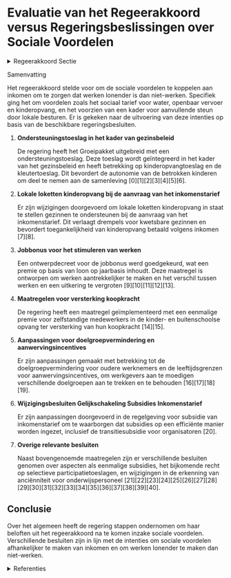 # Evaluatie van het Regeerakkoord versus Regeringsbeslissingen over Sociale Voordelen

<details>
        <summary>Regeerakkoord Sectie </summary>
        <p>2.2.3 Sociale voordelen volgens de hoogte van het inkomen Om ervoor te zorgen dat werken steeds lonender is dan niet-werken maken we voor mensen op beroepsactieve leeftijd de sociale voordelen afhankelijk van de hoogte van het inkomen en niet langer louter van een bepaald statuut als niet- werkende. Hierdoor kunnen ook werkenden met een laag inkomen er beroep op doen of verdwijnen deze voordelen niet meteen als men aan de slag gaat. Dit is vandaag reeds het geval in de vernieuwde Vlaamse kinderbijslag en schooltoelagen in het Groeipakket. We breiden dit principe uit naar andere sociale voordelen zoals bv. het sociaal tarief voor water, het sociaal tarief van een abonnement bij De Lijn, en het minimum tarief voor kinderopvang dat niet via de OCMW’s wordt verleend. We onderzoeken in dit verband ook de noodzaak om een bovenlokaal kader te voorzien voor de aanvullende steun die de lokale besturen vandaag naast het leefloon toekennen voor o.m. de terugbetaling van medicatie en geneeskundige verzorging, betaling schoolfacturen, sportabonne-menten,… Op die manier geven we de lokale besturen een kader om met respect voor de lokale autonomie ervoor te zorgen dat deze aanvullende steun terecht komt bij de groep die er het meest nood aan heeft en tegelijk het risico op een werkloosheids- of inactivi-teitsvallen te vermijden. </p>
        </details> 

Samenvatting

Het regeerakkoord stelde voor om de sociale voordelen te koppelen aan inkomen om te zorgen dat werken lonender is dan niet-werken. Specifiek ging het om voordelen zoals het sociaal tarief voor water, openbaar vervoer en kinderopvang, en het voorzien van een kader voor aanvullende steun door lokale besturen. Er is gekeken naar de uitvoering van deze intenties op basis van de beschikbare regeringsbesluiten.

1. **Ondersteuningstoeslag in het kader van gezinsbeleid**
   
   De regering heeft het Groeipakket uitgebreid met een ondersteuningstoeslag. Deze toeslag wordt geïntegreerd in het kader van het gezinsbeleid en heeft betrekking op kinderopvangtoeslag en de kleutertoeslag. Dit bevordert de autonomie van de betrokken kinderen om deel te nemen aan de samenleving \[0\]\[1\]\[2\]\[3\]\[4\]\[5\]\[6\].

2. **Lokale loketten kinderopvang bij de aanvraag van het inkomenstarief**
   
   Er zijn wijzigingen doorgevoerd om lokale loketten kinderopvang in staat te stellen gezinnen te ondersteunen bij de aanvraag van het inkomenstarief. Dit verlaagt drempels voor kwetsbare gezinnen en bevordert toegankelijkheid van kinderopvang betaald volgens inkomen \[7\]\[8\].

3. **Jobbonus voor het stimuleren van werken**
   
   Een ontwerpdecreet voor de jobbonus werd goedgekeurd, wat een premie op basis van loon op jaarbasis inhoudt. Deze maatregel is ontworpen om werken aantrekkelijker te maken en het verschil tussen werken en een uitkering te vergroten \[9\]\[10\]\[11\]\[12\]\[13\].

4. **Maatregelen voor versterking koopkracht**
   
   De regering heeft een maatregel geïmplementeerd met een eenmalige premie voor zelfstandige medewerkers in de kinder- en buitenschoolse opvang ter versterking van hun koopkracht \[14\]\[15\].

5. **Aanpassingen voor doelgroepvermindering en aanwervingsincentives**
   
   Er zijn aanpassingen gemaakt met betrekking tot de doelgroepvermindering voor oudere werknemers en de leeftijdsgrenzen voor aanwervingsincentives, om werkgevers aan te moedigen verschillende doelgroepen aan te trekken en te behouden \[16\]\[17\]\[18\]\[19\].

6. **Wijzigingsbesluiten Gelijkschakeling Subsidies Inkomenstarief**
   
   Er zijn aanpassingen doorgevoerd in de regelgeving voor subsidie van inkomenstarief om te waarborgen dat subsidies op een efficiënte manier worden ingezet, inclusief de transitiesubsidie voor organisatoren \[20\].

7. **Overige relevante besluiten**
   
   Naast bovengenoemde maatregelen zijn er verschillende besluiten genomen over aspecten als eenmalige subsidies, het bijkomende recht op selectieve participatietoeslagen, en wijzigingen in de erkenning van anciënniteit voor onderwijspersoneel \[21\]\[22\]\[23\]\[24\]\[25\]\[26\]\[27\]\[28\]\[29\]\[30\]\[31\]\[32\]\[33\]\[34\]\[35\]\[36\]\[37\]\[38\]\[39\]\[40\].

## Conclusie

Over het algemeen heeft de regering stappen ondernomen om haar beloften uit het regeerakkoord na te komen inzake sociale voordelen. Verschillende besluiten zijn in lijn met de intenties om sociale voordelen afhankelijker te maken van inkomen en om werken lonender te maken dan niet-werken.

<details>
        <summary> Referenties</summary>
        **[\[0\]](http://themis.vlaanderen.be/id/nieuwsbrief-info/638F50FBC2B90D4571CF75BA)** : **(2022-12-09)** Regels voor het verkrijgen van een ondersteuningstoeslag in kader van Groeipakket Ontwerpbesluit van de Vlaamse Regering houdende de nadere regels voor het verkrijgen van een ondersteuningstoeslag en ... 

**[\[1\]](http://themis.vlaanderen.be/id/nieuwsbrief-info/630E0CBB9531BD6B9732BE5A)** : **(2022-09-02)** Regels voor het verkrijgen van een ondersteuningstoeslag groeipakket Voorontwerp van besluit van de Vlaamse Regering houdende de nadere regels voor het verkrijgen van een ondersteuningstoeslag en tot ... 

**[\[2\]](http://themis.vlaanderen.be/id/nieuwsbrief-info/60E7F498364ED90008000A02)** : **(2021-07-09)** Wijziging decreet toelagen in het gezinsbeleid: Invoering ondersteuningstoeslag Voorontwerp van decreet tot wijziging van het decreet van 27 april 2018 tot regeling van de toelagen in het kader van he... 

**[\[3\]](http://themis.vlaanderen.be/id/nieuwsbrief-info/61E7CC11364ED90008000212)** : **(2022-01-21)** Wijziging decreet toelagen in het gezinsbeleid: Invoering ondersteuningstoeslag Voorontwerp van decreet tot wijziging van het decreet van 27 april 2018 tot regeling van de toelagen in het kader van he... 

**[\[4\]](http://themis.vlaanderen.be/id/nieuwsbrief-info/625FC7F81C4A193816C2F3A7)** : **(2022-04-22)** Wijziging decreet toelagen in het gezinsbeleid: Invoering ondersteuningstoeslag Ontwerpdecreet tot wijziging van het decreet van 27 april 2018 tot regeling van de toelagen in het kader van het gezinsb... 

**[\[5\]](http://themis.vlaanderen.be/id/nieuwsbrief-info/63A174F1DBF1CAE811022083)** : **(2022-12-23)** Uitbetaling basisondersteuningsbudget aan kinderen en jongvolwassenen: wijziging uitvoeringsbesluit decreet Vlaamse Sociale Bescherming Ontwerpbesluit van de Vlaamse Regering tot wijziging van het bes... 

**[\[6\]](http://themis.vlaanderen.be/id/nieuwsbrief-info/6352460B1EA6B745D23CC2B9)** : **(2022-10-21)** Bekrachtiging en afkondiging decreet dat het decreet over de toelagen gezinsbeleid wijzigt: invoering ondersteuningstoeslag   De Vlaamse Regering beslist tot  bekrachtiging en afkondiging  van het dec... 

**[\[7\]](http://themis.vlaanderen.be/id/nieuwsbrief-info/60C8A703364ED900080003E2)** : **(2021-06-18)** Lokale loketten kinderopvang: ondersteuning gezinnen bij de aanvraag van het inkomenstarief Ontwerpbesluit van de Vlaamse Regering tot wijziging van het Subsidiebesluit van 22 november 2013, wat betre... 

**[\[8\]](http://themis.vlaanderen.be/id/resource/7ac390d0-4924-11ec-94bb-99a9d1e168fe)** : **(2021-03-26)** Ondersteuning gezinnen door lokale loketten kinderopvang bij de aanvraag van het inkomenstarief Voorontwerp van besluit van de Vlaamse Regering tot wijziging van het Subsidiebesluit van 22 november 20... 

**[\[9\]](http://themis.vlaanderen.be/id/nieuwsbrief-info/622885266BB7B593CFC18499)** : **(2022-03-11)** Ontwerpdecreet regeling toekenning jobbonus Ontwerpdecreet tot regeling van de toekenning van een jobbonus  Met de Vlaamse  jobbonus wil de Vlaamse Regering het verschil tussen een werkloosheidsuitker... 

**[\[10\]](http://themis.vlaanderen.be/id/nieuwsbrief-info/61C47DFD364ED900080006C4)** : **(2021-12-23)** Voorontwerp van decreet Regeling toekenning jobbonus Voorontwerp van decreet tot regeling van de toekenning van een jobbonus  Met de Vlaamse  jobbonus wil de Vlaamse Regering het verschil tussen werke... 

**[\[11\]](http://themis.vlaanderen.be/id/nieuwsbrief-info/6193860C364ED90008000166)** : **(2021-11-19)** Voorontwerp van decreet Regeling toekenning jobbonus Voorontwerp van decreet tot regeling van de toekenning van een jobbonus  De jobbonus is een nieuwe beleidsmaatregel waarmee de Vlaamse Regering wil... 

**[\[12\]](http://themis.vlaanderen.be/id/nieuwsbrief-info/62A6EC5194D257C35246644A)** : **(2022-06-13)** Regeling toekenning jobbonus startende zelfstandigen Ontwerpdecreet tot regeling van de toekenning van een jobbonus plus voor startende zelfstandigen  De Vlaamse Regering wil zelfstandig ondernemersch... 

**[\[13\]](http://themis.vlaanderen.be/id/nieuwsbericht/647702C38E8235823F6B8A71)** : **(2023-06-02)** Aanpassing loongrenzen en minimumbedrag jobbonus Ontwerpbesluit van de Vlaamse Regering tot wijziging van het besluit van de Vlaamse Regering van 1 juli 2022 tot uitvoering van het decreet van 20 mei ... 

**[\[14\]](http://themis.vlaanderen.be/id/nieuwsbrief-info/60C8A082364ED900080003DF)** : **(2021-06-18)** Vlaams Intersectoraal akkoord (VIA6): toekenning eenmalige premie zelfstandige medewerkers kinder- en buitenschoolse opvang Voorontwerp van besluit van de Vlaamse Regering tot vaststelling van de rege... 

**[\[15\]](http://themis.vlaanderen.be/id/nieuwsbrief-info/612F7459364ED90008000289)** : **(2021-09-03)** Vlaams Intersectoraal akkoord (VIA6): toekenning eenmalige subsidie zelfstandige medewerkers kinder- en buitenschoolse opvang Ontwerpbesluit van de Vlaamse Regering tot vaststelling van de regels voor... 

**[\[16\]](http://themis.vlaanderen.be/id/nieuwsbrief-info/61DEA63E364ED900080009A9)** : **(2022-01-14)** Doelgroepverminderingen sociale zekerheidsbijdragen en aanwervingsincentives voor langdurig werkzoekenden Ontwerpbesluit van de Vlaamse Regering tot wijziging van artikel 6 van het koninklijk besluit ... 

**[\[17\]](http://themis.vlaanderen.be/id/nieuwsbrief-info/618BA2C2364ED90008000B85)** : **(2021-11-12)** Doelgroepverminderingen sociale zekerheidsbijdragen en aanwervingsincentives voor langdurig werkzoekenden Voorontwerp van besluit van de Vlaamse Regering tot wijziging van artikel 6 van het koninklijk... 

**[\[18\]](http://themis.vlaanderen.be/id/nieuwsbrief-info/63A16EE5DBF1CAE811022001)** : **(2022-12-23)** Doelgroepvermindering voor personen zonder recente, duurzame werkervaring en voor oudere werknemers: wijzigingsbesluit Voorontwerp van besluit van de Vlaamse Regering tot wijziging van het koninklijk ... 

**[\[19\]](http://themis.vlaanderen.be/id/nieuwsbericht/645A4CE28E8235823F6B7431)** : **(2023-05-12)** Doelgroepvermindering voor personen zonder recente, duurzame werkervaring en voor oudere werknemers: wijzigingsbesluit Ontwerpbesluit van de Vlaamse Regering tot wijziging van het koninklijk besluit v... 

**[\[20\]](http://themis.vlaanderen.be/id/nieuwsbrief-info/638F3B35C2B90D4571CF7592)** : **(2022-12-09)** Kinderopvang: wijziging diverse regelingen basissubsidie, gelijkschakeling subsidies inkomenstarief en transitiesubsidie Voorontwerp van besluit van de Vlaamse Regering tot wijziging van diverse regel... 

**[\[21\]](http://themis.vlaanderen.be/id/nieuwsbrief-info/637C875D34B8770AF8FDF111)** : **(2022-11-25)** Sociale uitkering bij arbeidsongeval of beroepsziekte leidt niet langer tot schorsing gezinsbijslagen: wijzigingsbesluit Voorontwerp van besluit van de Vlaamse Regering tot wijziging van het besluit v... 

**[\[22\]](http://themis.vlaanderen.be/id/nieuwsbrief-info/62287C1B6BB7B593CFC18491)** : **(2022-03-11)** Regeling toekenning jobbonus startende zelfstandigen Voorontwerp van decreet tot regeling van de toekenning van een jobbonus plus voor startende zelfstandigen  De Vlaamse Regering wil zelfstandig onde... 

**[\[23\]](http://themis.vlaanderen.be/id/nieuwsbrief-info/63983892C2B90D4571CF86C5)** : **(2022-12-16)** Groeipakket: uitbetaling eenmalige verhoging sociale toeslag Ontwerpbesluit van de Vlaamse Regering tot wijziging van artikel 11 en 12 van het besluit van de Vlaamse Regering van 29 juni 2018 houdende... 

**[\[24\]](http://themis.vlaanderen.be/id/nieuwsbericht/641ADE173335D329E25ED744)** : **(2023-03-24)** Aanpassing loongrenzen en minimumbedrag jobbonus Voorontwerp van besluit van de Vlaamse Regering tot wijziging van het besluit van de Vlaamse Regering van 1 juli 2022 tot uitvoering van het decreet va... 

**[\[25\]](http://themis.vlaanderen.be/id/resource/d5ff6e60-4924-11ec-94bb-99a9d1e168fe)** : **(2021-02-26)** Doorbetaling zorgtoeslag: wijzigingsbesluit Ontwerpbesluit van de Vlaamse Regering tot wijziging van artikel 19 van het besluit van de Vlaamse Regering van 7 december 2018 betreffende de nadere regels... 

**[\[26\]](http://themis.vlaanderen.be/id/resource/bc3772c0-4929-11ec-94bb-99a9d1e168fe)** : **(2020-04-30)** COVID-19: maatregelen in kader van toelagen groeipakket Ontwerpbesluit van de Vlaamse Regering tot vaststelling van maatregelen ten gevolge van de uitbraak van het COVID-19-virus, wat betreft de toela... 

**[\[27\]](http://themis.vlaanderen.be/id/nieuwsbrief-info/61B84BA2364ED90009000D8D)** : **(2021-12-17)** Wijzigingsbesluit wijk-werken: éénmalige toelage voor inkomstenverlies wijk- werkorganisatoren Ontwerpbesluit van de Vlaamse Regering tot wijziging van artikel 40 van het besluit van de Vlaamse Regeri... 

**[\[28\]](http://themis.vlaanderen.be/id/resource/a0673a20-4925-11ec-94bb-99a9d1e168fe)** : **(2020-12-23)** Vlaamse sociale bescherming: wijziging basisondersteuningsbudget Ontwerpbesluit van de Vlaamse Regering tot wijziging van het besluit van de Vlaamse Regering van 30 november 2018 houdende de uitvoerin... 

**[\[29\]](http://themis.vlaanderen.be/id/resource/f2190c10-4928-11ec-94bb-99a9d1e168fe)** : **(2020-06-19)** Wijziging aanmoedigingspremie privésector en private sociale profitsector A. Voorontwerp van besluit van de Vlaamse Regering tot wijziging van artikel 1, 12 en 25 van het besluit van de Vlaamse regeri... 

**[\[30\]](http://themis.vlaanderen.be/id/nieuwsbericht/64EDECF03605E1AC863BD6E9)** : **(2023-08-31)** Knelpuntpremie voor niet-beroepsactieven: wijzingsbesluit Ontwerpbesluit van de Vlaamse Regering tot wijziging van het besluit van de Vlaamse Regering van 5 juni 2009 houdende de organisatie van de ar... 

**[\[31\]](http://themis.vlaanderen.be/id/resource/bb893160-4929-11ec-94bb-99a9d1e168fe)** : **(2020-04-30)** Wijziging aanmoedigingspremie privésector en private sociale profitsector A. Voorontwerp van besluit van de Vlaamse Regering tot wijziging van artikel 1, 12 en 25 van het besluit van de Vlaamse regeri... 

**[\[32\]](http://themis.vlaanderen.be/id/nieuwsbericht/63CFAE8B17E4B551F4BD0FDB)** : **(2023-01-27)** Sociale uitkering bij arbeidsongeval of beroepsziekte leidt niet langer tot schorsing gezinsbijslagen: wijzigingsbesluit Ontwerpbesluit van de Vlaamse Regering tot wijziging van het besluit van de Vla... 

**[\[33\]](http://themis.vlaanderen.be/id/nieuwsbericht/657829BAE2E2C9E5814C0229)** : **(2023-12-15)** Optimalisatie aanvragen en behandelen van de zorgtoeslag: wijzigingsbesluit Voorontwerp van besluit van de Vlaamse Regering tot wijziging van het besluit van de Vlaamse Regering van 5 oktober 2018 tot... 

**[\[34\]](http://themis.vlaanderen.be/id/resource/0a174ec0-4925-11ec-94bb-99a9d1e168fe)** : **(2021-02-12)** Doorbetaling zorgtoeslag: wijzigingsbesluit Voorontwerp van besluit van de Vlaamse Regering tot wijziging van artikel 19 van het besluit van de Vlaamse Regering van 7 december 2018 betreffende de nade... 

**[\[35\]](http://themis.vlaanderen.be/id/nieuwsbrief-info/629768562071A7D754F183E1)** : **(2022-06-03)** Schooltoeslag Voorontwerp van besluit van de Vlaamse Regering tot wijziging van artikel 2 van het besluit van de Vlaamse Regering van 17 mei 2019 betreffende de selectieve participatietoeslagen leerli... 

**[\[36\]](http://themis.vlaanderen.be/id/nieuwsbrief-info/62B08A384ABF604F15C222AB)** : **(2022-06-24)** Wijziging besluit selectieve participatietoeslagen leerling (Schooltoeslag), wat betreft de algemene vrijstellingen van de toekenningsvoorwaarden Ontwerpbesluit van de Vlaamse Regering tot wijziging v... 

**[\[37\]](http://themis.vlaanderen.be/id/resource/a975bae0-4927-11ec-94bb-99a9d1e168fe)** : **(2020-09-04)** Zij-instromers: wijziging regelgeving geldelijke en sociale anciënniteit van sommige onderwijspersoneelsleden Voorontwerp van besluit van de Vlaamse Regering tot wijziging van de regelgeving betreffen... 

**[\[38\]](http://themis.vlaanderen.be/id/resource/572c18f0-4928-11ec-94bb-99a9d1e168fe)** : **(2020-07-10)** Zij-instromers: wijziging regelgeving geldelijke en sociale anciënniteit van sommige onderwijspersoneelsleden Voorontwerp van besluit van de Vlaamse Regering tot wijziging van de regelgeving betreffen... 

**[\[39\]](http://themis.vlaanderen.be/id/resource/5d8bb510-4924-11ec-94bb-99a9d1e168fe)** : **(2021-04-02)** Decumul zorgtoeslag en inkomensvervangende tegemoetkoming (IVT)/integratietegemoetkoming (IT) Voorontwerp van besluit van de Vlaamse Regering tot wijziging van artikel 14 van het besluit van de Vlaams... 

**[\[40\]](http://themis.vlaanderen.be/id/nieuwsbericht/647F22602D77B42474D4C851)** : **(2023-06-09)** Wijziging Groeipakketdecreet: recht op selectieve participatietoeslagen voor leerlingen die materiële ondersteuning krijgen Ontwerpdecreet tot wijziging van het Groeipakketdecreet van 2018, wat betref... 
        </details> 

